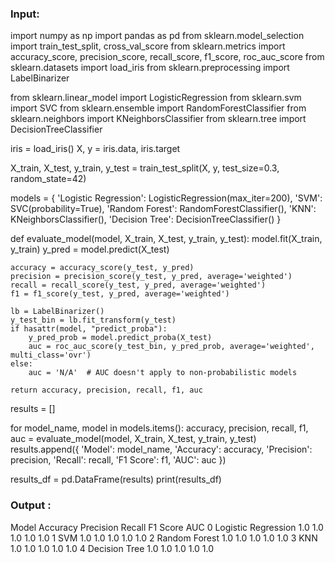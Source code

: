 <h3>Input:</h3>

import numpy as np
import pandas as pd
from sklearn.model_selection import train_test_split, cross_val_score
from sklearn.metrics import accuracy_score, precision_score, recall_score, f1_score, roc_auc_score
from sklearn.datasets import load_iris
from sklearn.preprocessing import LabelBinarizer

from sklearn.linear_model import LogisticRegression
from sklearn.svm import SVC
from sklearn.ensemble import RandomForestClassifier
from sklearn.neighbors import KNeighborsClassifier
from sklearn.tree import DecisionTreeClassifier

iris = load_iris()
X, y = iris.data, iris.target

X_train, X_test, y_train, y_test = train_test_split(X, y, test_size=0.3, random_state=42)

models = {
    'Logistic Regression': LogisticRegression(max_iter=200),
    'SVM': SVC(probability=True),
    'Random Forest': RandomForestClassifier(),
    'KNN': KNeighborsClassifier(),
    'Decision Tree': DecisionTreeClassifier()
}

def evaluate_model(model, X_train, X_test, y_train, y_test):
    model.fit(X_train, y_train)
    y_pred = model.predict(X_test)
    
    accuracy = accuracy_score(y_test, y_pred)
    precision = precision_score(y_test, y_pred, average='weighted')
    recall = recall_score(y_test, y_pred, average='weighted')
    f1 = f1_score(y_test, y_pred, average='weighted')
    
    lb = LabelBinarizer()
    y_test_bin = lb.fit_transform(y_test)
    if hasattr(model, "predict_proba"):
        y_pred_prob = model.predict_proba(X_test)
        auc = roc_auc_score(y_test_bin, y_pred_prob, average='weighted', multi_class='ovr')
    else:
        auc = 'N/A'  # AUC doesn't apply to non-probabilistic models
        
    return accuracy, precision, recall, f1, auc

results = []

for model_name, model in models.items():
    accuracy, precision, recall, f1, auc = evaluate_model(model, X_train, X_test, y_train, y_test)
    results.append({
        'Model': model_name,
        'Accuracy': accuracy,
        'Precision': precision,
        'Recall': recall,
        'F1 Score': f1,
        'AUC': auc
    })

results_df = pd.DataFrame(results)
print(results_df)

<h3>Output :</h3>

 Model  Accuracy  Precision  Recall  F1 Score  AUC
0  Logistic Regression       1.0        1.0     1.0       1.0  1.0
1                  SVM       1.0        1.0     1.0       1.0  1.0
2        Random Forest       1.0        1.0     1.0       1.0  1.0
3                  KNN       1.0        1.0     1.0       1.0  1.0
4        Decision Tree       1.0        1.0     1.0       1.0  1.0

